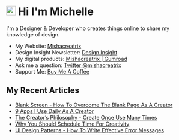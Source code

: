 # <img src="https://media.giphy.com/media/hvRJCLFzcasrR4ia7z/giphy.gif" width="25px"> Hi I'm Michelle


I'm a Designer & Developer who creates things online to share my knowledge of design.

- My Website: [Mishacreatrix](https://mishacreatrix.com/)
- Design Insight Newsletter: [Design Insight](https://designinsight.substack.com/)
- My digital products: [Mishacreatrix | Gumroad](https://gumroad.com/mishacreatrix)
- Ask me a question: [Twitter @mishacreatrix](https://twitter.com/MishaCreatrix)
- Support Me: [Buy Me A Coffee](https://www.buymeacoffee.com/mishacreatrix)


## My Recent Articles

  * [Blank Screen - How To Overcome The Blank Page As A Creator](https://mishacreatrix.com/blank-screen-ebook)
  * [9 Apps I Use Daily As A Creator](https://mishacreatrix.com/daily-apps-2021)
  * [The Creator’s Philosophy - Create Once Use Many Times](https://mishacreatrix.com/create-once-use-many-times)
  * [Why You Should Schedule Time For Creativity](https://mishacreatrix.com/schedule-time-for-creativity)
  * [UI Design Patterns - How To Write Effective Error Messages](https://mishacreatrix.com/effective-error-messages)
